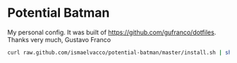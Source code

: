 Potential Batman
========

My personal config. It was built of https://github.com/gufranco/dotfiles. Thanks very much, Gustavo Franco


``` sh
curl raw.github.com/ismaelvacco/potential-batman/master/install.sh | sh
